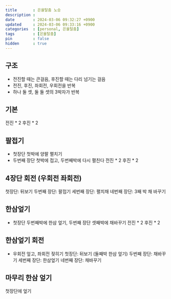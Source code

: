 ```yaml
---
title       : 은율탈춤 노승
description : 
date        : 2024-03-06 09:32:27 +0900
updated     : 2024-03-06 09:33:16 +0900
categories  : [personal, 은율탈춤]
tags        : [은율탈춤]
pin         : false
hidden      : true
---
```


## 구조
- 전진할 때는 큰걸음, 후진할 때는 다리 넘기는 걸음
- 전진, 후진, 좌회전, 우회전을 반복
- 하나 둘 셋, 둘 둘 셋의 3박자가 반복

## 기본
전진 * 2
후진 * 2

## 팔접기
- 첫장단 첫박에 양팔 펼치기
- 두번째 장단 첫박에 접고, 두번째박에 다시 펼친다 
전진 * 2
후진 * 2

## 4장단 회전 (우회전 좌회전)
첫장단: 뒤보기
두번째 장단: 팔접기
세번째 장단: 펼치채
네번째 장단: 3째 박 채 바꾸기


## 한삼엎기
- 첫장단 두번째박에 한삼 엎기, 두번째 장단 셋째박에 채바꾸기
전진 * 2 
후진 * 2

## 한삼엎기 회전
- 우회전 엎고, 좌회전 젖히기
첫장단: 뒤보기 (둘째박 한삼 엎기)
두번째 장단: 채바꾸기
세번째 장단: 한삼엎기
네번째 장단: 채바꾸기

## 마무리 한삼 엎기
첫장단에 엎기